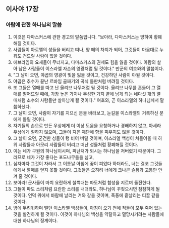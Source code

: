 ## 이사야 17장

### 아람에 관한 하나님의 말씀
1. 이것은 다마스커스에 관한 경고의 말씀입니다. "보아라, 다마스커스는 망하여 황폐해질 것이다.
2. 사람들이 아로엘의 성들을 버리고 떠나, 양 떼의 차지가 되어, 그것들이 마음대로 누워도 건드릴 사람이 없을 것이다.
3. 에브라임의 요새들이 무너지고, 다마스커스의 권세도 힘을 잃을 것이다. 아람의 살아 남은 사람들이 이스라엘 자손의 영광처럼 될 것이다." 만군의 여호와의 말씀이다.
4. "그 날이 오면, 야곱의 영광이 빛을 잃을 것이고, 건강하던 사람이 야윌 것이다.
5. 야곱은 추수가 끝난 르바임 골짜기의 곡식 들판처럼 버려질 것이다.
6. 또 그들은 열매를 따고 난 올리브 나무처럼 될 것이다. 올리브 나무를 흔들어 그 열매를 떨어뜨릴 때에, 가장 높은 가지나 무성한 가지 끝에 남게 되는 네다섯 개의 열매처럼 소수의 사람들만 살아남게 될 것이다." 여호와, 곧 이스라엘의 하나님께서 말씀하셨다.
7. 그 날이 오면, 사람이 자기를 지으신 분을 바라보고, 눈길을 이스라엘의 거룩하신 분에게 돌릴 것이다.
8. 자기들의 손으로 만든 우상에게 더 이상 도움을 요청하거나 경배하지 않고, 아세라 우상에게 절하지 않으며, 그들이 지은 제단에 향을 피우지도 않을 것이다.
9. 그 날이 오면, 굳건한 성들이 텅 비어 버릴 것이며, 이스라엘 백성이 쳐들어올 때 히위 사람들과 아모리 사람들이 버리고 떠난 성들처럼 황폐해질 것이다.
10. 이는 네가 구원의 하나님이시며, 피난처가 되시는 하나님을 저버렸기 때문이다. 그러므로 네가 가장 좋다는 포도나무들을 심고,
11. 심자마자 그것이 자라서 그 이튿날 아침에 꽃이 피었다 하더라도, 너는 결코 그것들에게서 열매를 얻지 못할 것이다. 그것들은 오히려 너에게 크나큰 슬픔과 고통만 안겨 줄 것이다.
12. 보아라! 군사들이 마치 요란하게 철썩대는 파도처럼 함성을 지르며 돌진한다.
13. 그들이 파도 소리처럼 요란한 소리를 내더라도, 하나님이 꾸짖으시면 잠잠하게 될 것이다. 언덕 위에서 바람에 날리는 겨와 같을 것이며, 폭풍에 흩날리는 티끌 같을 것이다.
14. 밤에 두려워하며 떨던 이스라엘 백성들이, 아침이 오기 전에 적들이 모두 죽어 있는 것을 발견하게 될 것이다. 이것이 하나님의 백성을 약탈하고 멸망시키려는 사람들에 대한 하나님의 징계이다.